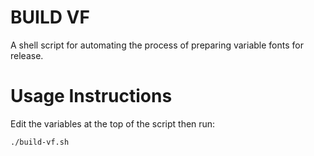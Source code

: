 # BUILD VF

A shell script for automating the process of preparing variable fonts for release.

# Usage Instructions

Edit the variables at the top of the script then run: 

```
./build-vf.sh

```

